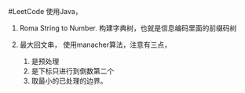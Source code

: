 #LeetCode 
使用Java，

1. Roma String to Number.
    构建字典树，也就是信息编码里面的前缀码树


2. 最大回文串， 使用manacher算法，注意有三点，
    1. 是预处理
    2. 是下标只进行到倒数第二个
    3. 取最小的已处理的边界。

